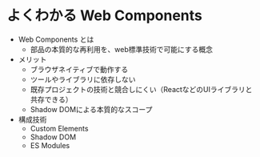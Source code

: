 よくわかる Web Components
=======================

- Web Components とは
  - 部品の本質的な再利用を、web標準技術で可能にする概念
- メリット
  - ブラウザネイティブで動作する
  - ツールやライブラリに依存しない
  - 既存プロジェクトの技術と競合しにくい（ReactなどのUIライブラリと共存できる）
  - Shadow DOMによる本質的なスコープ
- 構成技術
  - Custom Elements
  - Shadow DOM
  - ES Modules
